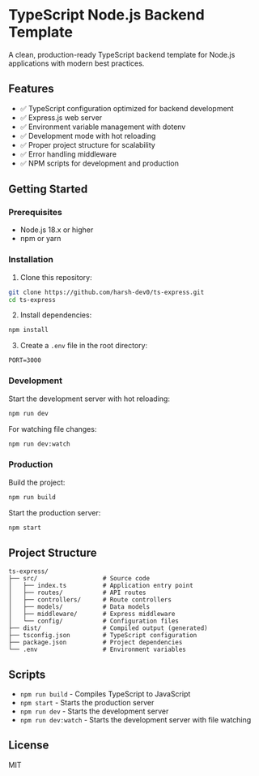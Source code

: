 # TypeScript Node.js Backend Template

A clean, production-ready TypeScript backend template for Node.js applications with modern best practices.

## Features

- ✅ TypeScript configuration optimized for backend development
- ✅ Express.js web server
- ✅ Environment variable management with dotenv
- ✅ Development mode with hot reloading
- ✅ Proper project structure for scalability
- ✅ Error handling middleware
- ✅ NPM scripts for development and production

## Getting Started

### Prerequisites

- Node.js 18.x or higher
- npm or yarn

### Installation

1. Clone this repository:

```bash
git clone https://github.com/harsh-dev0/ts-express.git
cd ts-express
```

2. Install dependencies:

```bash
npm install
```

3. Create a `.env` file in the root directory:

```
PORT=3000
```

### Development

Start the development server with hot reloading:

```bash
npm run dev
```

For watching file changes:

```bash
npm run dev:watch
```

### Production

Build the project:

```bash
npm run build
```

Start the production server:

```bash
npm start
```

## Project Structure

```
ts-express/
├── src/                  # Source code
│   ├── index.ts          # Application entry point
│   ├── routes/           # API routes
│   ├── controllers/      # Route controllers
│   ├── models/           # Data models
│   ├── middleware/       # Express middleware
│   └── config/           # Configuration files
├── dist/                 # Compiled output (generated)
├── tsconfig.json         # TypeScript configuration
├── package.json          # Project dependencies
└── .env                  # Environment variables
```

## Scripts

- `npm run build` - Compiles TypeScript to JavaScript
- `npm start` - Starts the production server
- `npm run dev` - Starts the development server
- `npm run dev:watch` - Starts the development server with file watching

## License

MIT
